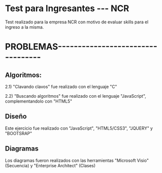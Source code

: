 # Test para Ingresantes --- NCR
Test realizado para la empresa NCR con motivo de evaluar skills para el ingreso a la misma.

# PROBLEMAS----------------------------------

## Algoritmos:  
  2.1) "Clavando clavos" fue realizado con el lenguaje "C"
  
  2.2) "Buscando algoritmos" fue realizado con el lenguaje "JavaScript", complementandolo con "HTML5" 
  
## Diseño
  Este ejercicio fue realizado con "JavaScript", "HTML5/CSS3", "JQUERY" y "BOOTSRAP"
  
## Diagramas
  Los diagramas fueron realizados con las herramientas "Microsoft Visio" (Secuencia) y "Enterprise Architect" (Clases)

